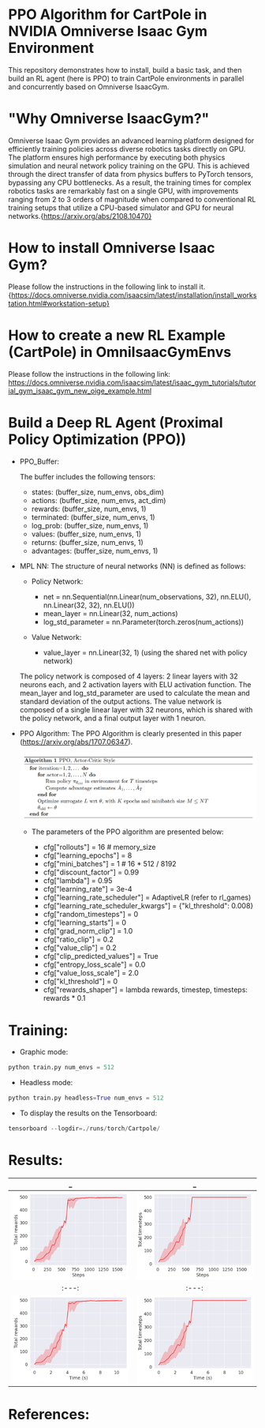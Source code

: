 # PPO Algorithm for CartPole in NVIDIA Omniverse Isaac Gym Environment
This repository demonstrates how to install, build a basic task, and then build an RL agent (here is PPO) to train CartPole environments in parallel and concurrently based on Omniverse IsaacGym.

# "Why Omniverse IsaacGym?"
Omniverse Isaac Gym provides an advanced learning platform designed for efficiently training policies across diverse robotics tasks directly on GPU. The platform ensures high performance by executing both physics simulation and neural network policy training on the GPU. This is achieved through the direct transfer of data from physics buffers to PyTorch tensors, bypassing any CPU bottlenecks. As a result, the training times for complex robotics tasks are remarkably fast on a single GPU, with improvements ranging from 2 to 3 orders of magnitude when compared to conventional RL training setups that utilize a CPU-based simulator and GPU for neural networks.{https://arxiv.org/abs/2108.10470}

# How to install Omniverse Isaac Gym?
Please follow the instructions in the following link to install it. {https://docs.omniverse.nvidia.com/isaacsim/latest/installation/install_workstation.html#workstation-setup}

# How to create a new RL Example (CartPole) in OmniIsaacGymEnvs
Please follow the instructions in the following link: https://docs.omniverse.nvidia.com/isaacsim/latest/isaac_gym_tutorials/tutorial_gym_isaac_gym_new_oige_example.html

# Build a Deep RL Agent (Proximal Policy Optimization (PPO))
* PPO_Buffer:
  
  The buffer includes the following tensors:
  - states: (buffer_size, num_envs, obs_dim)
  - actions: (buffer_size, num_envs, act_dim)
  - rewards: (buffer_size, num_envs, 1)
  - terminated: (buffer_size, num_envs, 1)
  - log_prob: (buffer_size, num_envs, 1)
  - values: (buffer_size, num_envs, 1)
  - returns: (buffer_size, num_envs, 1)
  - advantages: (buffer_size, num_envs, 1)
* MPL NN:
  The structure of neural networks (NN) is defined as follows:

    - Policy Network:
      - net = nn.Sequential(nn.Linear(num_observations, 32),
                          nn.ELU(),
                          nn.Linear(32, 32),
                          nn.ELU())
      - mean_layer = nn.Linear(32, num_actions)
      - log_std_parameter = nn.Parameter(torch.zeros(num_actions))

    - Value Network:
      - value_layer = nn.Linear(32, 1) (using the shared net with policy network)

  The policy network is composed of 4 layers: 2 linear layers with 32 neurons each, and 2 activation layers with ELU activation function. The mean_layer and log_std_parameter are used to calculate the mean and standard deviation of the output actions. The value network is composed of a single linear layer with 32 neurons, which is shared with the policy network, and a final output layer with 1 neuron.

* PPO Algorithm:
  The PPO Algorithm is clearly presented in this paper (https://arxiv.org/abs/1707.06347).

  ![Local Image](Figures/PPO.png)
  
  - The parameters of the PPO algorithm are presented below:
    
    - cfg["rollouts"] = 16  # memory_size
    - cfg["learning_epochs"] = 8
    - cfg["mini_batches"] = 1  # 16 * 512 / 8192
    - cfg["discount_factor"] = 0.99
    - cfg["lambda"] = 0.95
    - cfg["learning_rate"] = 3e-4
    - cfg["learning_rate_scheduler"] = AdaptiveLR (refer to rl_games)
    - cfg["learning_rate_scheduler_kwargs"] = {"kl_threshold": 0.008}
    - cfg["random_timesteps"] = 0
    - cfg["learning_starts"] = 0
    - cfg["grad_norm_clip"] = 1.0
    - cfg["ratio_clip"] = 0.2
    - cfg["value_clip"] = 0.2
    - cfg["clip_predicted_values"] = True
    - cfg["entropy_loss_scale"] = 0.0
    - cfg["value_loss_scale"] = 2.0
    - cfg["kl_threshold"] = 0
    - cfg["rewards_shaper"] = lambda rewards, timestep, timesteps: rewards * 0.1

# Training:

- Graphic mode:
```python
python train.py num_envs = 512
```

- Headless mode:
```python
python train.py headless=True num_envs = 512
```

- To display the results on the Tensorboard:
```python
tensorboard --logdir=./runs/torch/Cartpole/
```

# Results:
|_|_|
|:---:|:---:|
![](Figures/Mymethod/Totalrewards-Steps.png)| ![](Figures/Mymethod/Totaltimesteps-Steps.png)|
|:---:|:---:|
![](Figures/Mymethod/Totalrewards-Time.png)| ![](Figures/Mymethod/Totaltimesteps-Time.png)|

# References:

  
    


